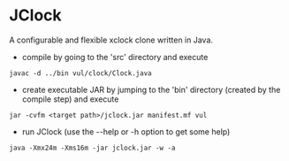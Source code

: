 # JClock
A configurable and flexible xclock clone written in Java.

- compile by going to the 'src' directory and execute
``` 
javac -d ../bin vul/clock/Clock.java
``` 
- create executable JAR by jumping to the 'bin' directory (created by the compile step) and execute
``` 
jar -cvfm <target path>/jclock.jar manifest.mf vul
```

- run JClock (use the --help or -h option to get some help) 
```
java -Xmx24m -Xms16m -jar jclock.jar -w -a
```

